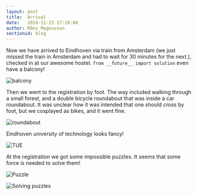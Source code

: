 ```yaml
---
layout: post
title:  Arrival
date:   2018-11-23 17:20:00
author: Måns Magnusson
sectionid: blog
---
```


Now we have arrived to Eindhoven via train from Amsterdam (we just missed the train in Amsterdam and had to wait for 30 minutes for the next.), checked in at our awesome hostel. `from __future__ import solution` even have a balcony!

![balcony]({{site.baseurl}}/assets/imgs/181123/balcony.jpg)

Then we went to the registration by foot. The way included walking through a small forest, and a double bicycle roundabout that was inside a car roundabout. It was unclear how it was intended that one should cross by foot, but we cosplayed as bikes, and it went fine.

![roundabout]({{site.baseurl}}/assets/imgs/181123/roundabouts.jpg)

Eindhoven university of technology looks fancy!

![TUE]({{site.baseurl}}/assets/imgs/181123/TUE.jpg)

At the registration we got some impossible puzzles. It seems that some force is needed to solve them!

![Puzzle]({{site.baseurl}}/assets/imgs/181123/puzzle.jpg)

![Solving puzzles]({{site.baseurl}}/assets/imgs/181123/solving.jpg)
